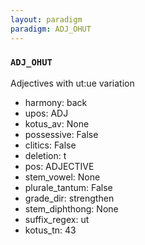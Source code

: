 ```yaml
---
layout: paradigm
paradigm: ADJ_OHUT
---
```

### ` ADJ_OHUT `

Adjectives with ut:ue variation
* harmony: back
* upos: ADJ
* kotus_av: None
* possessive: False
* clitics: False
* deletion: t
* pos: ADJECTIVE
* stem_vowel: None
* plurale_tantum: False
* grade_dir: strengthen
* stem_diphthong: None
* suffix_regex: ut
* kotus_tn: 43
